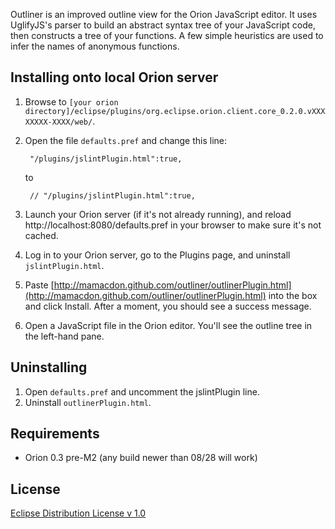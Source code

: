 Outliner is an improved outline view for the Orion JavaScript editor. It uses UglifyJS's parser to
build an abstract syntax tree of your JavaScript code, then constructs a tree of your functions. A few
simple heuristics are used to infer the names of anonymous functions.

Installing onto local Orion server
----------------------------------
1. Browse to ```[your orion directory]/eclipse/plugins/org.eclipse.orion.client.core_0.2.0.vXXXXXXXX-XXXX/web/```.
2. Open the file ```defaults.pref``` and change this line:

        "/plugins/jslintPlugin.html":true,
   to

        // "/plugins/jslintPlugin.html":true,
3. Launch your Orion server (if it's not already running), and reload http://localhost:8080/defaults.pref in your browser to make sure it's not cached.
4. Log in to your Orion server, go to the Plugins page, and uninstall ```jslintPlugin.html```.
5. Paste [http://mamacdon.github.com/outliner/outlinerPlugin.html](http://mamacdon.github.com/outliner/outlinerPlugin.html) into the box and click Install.
   After a moment, you should see a success message.
6. Open a JavaScript file in the Orion editor. You'll see the outline tree in the left-hand pane.

<!-- The first 3 steps are a workaround for [Orion Bug 355895](https://bugs.eclipse.org/bugs/show_bug.cgi?id=355895). -->
<!-- 
Installing onto orionhub
------------------------
We can use Orionhub to simulate a local Orion server. We'll install the Outliner plugin into our "simulated" server.
1. Log into Orionhub.
2. Go to the Repositories page and clone the Orion client repository:
        git://git.eclipse.org/gitroot/orion/org.eclipse.orion.client.git
3. Go to the Sites page and create a new site configuration.
4. *While holding the SHIFT key*, click the Add button and choose ```org.eclipse.orion.client``` from the list.
   This should create a number of entries in the table.
5. Click *Start* to launch the site. Note the URL where the site is running; this is now your "local server".
6. Go to the Navigator and browse to ```org.eclipse.orion.client/bundles/org.eclipse.orion.client.core/web```.
7. Follow the instructions in "Installing" above, starting from Step 2.
-->

Uninstalling
------------
1. Open ```defaults.pref``` and uncomment the jslintPlugin line.
2. Uninstall ```outlinerPlugin.html```.

Requirements
------------
* Orion 0.3 pre-M2 (any build newer than 08/28 will work)

License
-------
[Eclipse Distribution License v 1.0](http://www.eclipse.org/org/documents/edl-v10.html)
